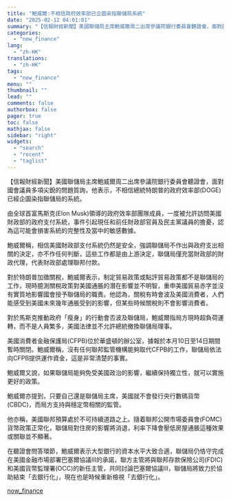 ```yaml
---
title: "鮑威爾:不相信政府效率部已企圖染指聯儲局系統"
date: "2025-02-12 04:01:01"
summary: "【信報財經新聞】美國聯儲局主席鮑威爾周二出席參議院銀行委員會聽證會，面對國會議員多項尖銳的問題質詢，..."
categories:
  - "now_finance"
lang:
  - "zh-HK"
translations:
  - "zh-HK"
tags:
  - "now_finance"
menu: ""
thumbnail: ""
lead: ""
comments: false
authorbox: false
pager: true
toc: false
mathjax: false
sidebar: "right"
widgets:
  - "search"
  - "recent"
  - "taglist"
---
```


【信報財經新聞】美國聯儲局主席鮑威爾周二出席參議院銀行委員會聽證會，面對國會議員多項尖銳的問題質詢，他表示，不相信總統特朗普的政府效率部(DOGE)已經企圖染指聯儲局的系統。

由全球首富馬斯克(Elon Musk)領導的政府效率部團隊成員，一度被允許訪問美國財政部的政府支付系統，事件引起現任和前任財政部官員及民主黨議員的擔憂，認為這可能會損害系統的完整性及當中的敏感數據。

鮑威爾稱，相信美國財政部支付系統仍然是安全，強調聯儲局不作出與政府支出相關的決定，亦不作任何判斷，這些工作都是由上游決定，聯儲局僅充當財政部的財政代理，代表財政部處理聯邦付款。

對於特朗普加徵關稅，鮑威爾表示，制定貿易政策或點評貿易政策都不是聯儲局的工作，現時臆測關稅政策對美國通脹的潛在影響並不明智，重申美國貿易赤字並沒有實質地影響國會授予聯儲局的職責。他認為，關稅有時會波及美國消費者，人們能感受到美國未來幾年通脹受到的影響，但某些時候關稅則不會影響消費者。

對於馬斯克推動政府「瘦身」的行動會否波及聯儲局，鮑威爾指局方現時超負荷運轉，而不是人員繁多，美國法律並不允許總統撤換聯儲局理事。

美國消費者金融保護局(CFPB)位於華盛頓的辦公室，據報於本月10日至14日期間暫時關閉。鮑威爾稱，沒有任何聯邦監管機構能夠取代CFPB的工作，聯儲局依法向CFPB提供運作資金，這是非常清楚的事實。

鮑威爾又說，如果聯儲局能夠免受美國政治的影響，繼續保持獨立性，就可以實施更好的政策。

鮑威爾亦提到，只要自己還是聯儲局主席，美國就不會發行央行數碼貨幣(CBDC)，而局方支持與穩定幣相關的監管。

他亦稱，美國聯邦預算處於不可持續道路之上。隨着聯邦公開市場委員會(FOMC)貨幣政策正常化，聯儲局對住房的影響將消退，利率下降會壓低房屋通脹這種效果或關聯並不顯著。

在聽證會問答環節，鮑威爾表示大型銀行的資本水平大致合適，聯儲局仍恪守完成在美國金融市場部署巴塞爾協議III的承諾，聯方主管將與聯邦存款保險公司(FDIC)和美國貨幣監理署(OCC)的新任主管，共同討論巴塞爾協議III，聯儲局將致力於協助結束「去銀行化」，現在也是時候重新檢視「去銀行化」。

[now_finance](https://finance.now.com/news/post.php?id=905269)
